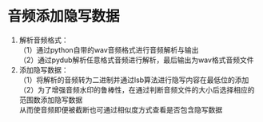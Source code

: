 # 音频添加隐写数据
1. 解析音频格式：</br>
  （1）通过python自带的wav音频格式进行音频解析与输出</br>
  （2）通过pydub解析任意格式音频进行解析，最后输出为wav格式音频文件</br>
2. 添加隐写数据：</br>
  （1）将解析的音频转为二进制并通过lsb算法进行隐写内容在最低位的添加</br>
  （2）为了增强音频水印的鲁棒性，在通过判断音频文件的大小后选择相应的范围数添加隐写数据</br>
      从而使音频即便被截断也可通过相似度方式查看是否包含隐写数据</br>
  

